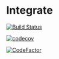 # Integrate

[![Build Status](https://travis-ci.com/The-Poolz/Integrate.svg?token=byv2epL7ssJhYKryM7mp&branch=master)](https://travis-ci.com/The-Poolz/Integrate)

[![codecov](https://codecov.io/gh/The-Poolz/Integrate/branch/master/graph/badge.svg?token=oHLhnWmbxb)](https://codecov.io/gh/The-Poolz/Integrate)

[![CodeFactor](https://www.codefactor.io/repository/github/the-poolz/integrate/badge)](https://www.codefactor.io/repository/github/the-poolz/integrate)
